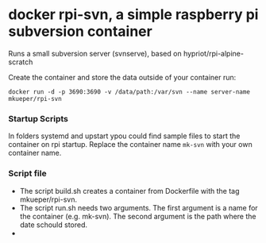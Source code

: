 # docker rpi-svn, a simple raspberry pi subversion container

Runs a small subversion server (svnserve), based on hypriot/rpi-alpine-scratch

Create the container and store the data outside of your container run:
```
docker run -d -p 3690:3690 -v /data/path:/var/svn --name server-name mkueper/rpi-svn
```

### Startup Scripts
In folders systemd and upstart ypou could find sample files to start the container on rpi startup.
Replace the container name `mk-svn` with your own container name.

### Script file
- The script build.sh creates a container from Dockerfile with the tag mkueper/rpi-svn.
- The script run.sh needs two arguments. The first argument is a name for the container (e.g. mk-svn). The second argument is the path where the date schould stored.
- 
